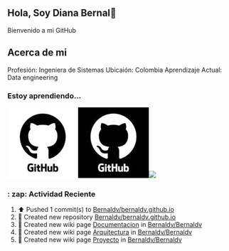 ## Hola, Soy Diana Bernal👋

 Bienvenido a  mi GitHub

## Acerca de mi

Profesión: Ingeniera de Sistemas
Ubicaión: Colombia 
Aprendizaje Actual: Data engineering

### Estoy aprendiendo...
<img src="./assets/github.png"/><img src="./assets/tech/security.png">


### : zap: Actividad Reciente
<!--RECENT_ACTIVITY:start-->
1. ⬆️ Pushed 1 commit(s) to [Bernaldv/bernaldv.github.io](https://github.com/Bernaldv/bernaldv.github.io)<br>
2. 📔 Created new repository [Bernaldv/bernaldv.github.io](https://github.com/Bernaldv/bernaldv.github.io)<br>
3. 📖 Created new wiki page [Documentacion](https://github.com/Bernaldv/Bernaldv/wiki/Documentacion) in [Bernaldv/Bernaldv](https://github.com/Bernaldv/Bernaldv)<br>
4. 📖 Created new wiki page [Arquitectura](https://github.com/Bernaldv/Bernaldv/wiki/Arquitectura) in [Bernaldv/Bernaldv](https://github.com/Bernaldv/Bernaldv)<br>
5. 📖 Created new wiki page [Proyecto](https://github.com/Bernaldv/Bernaldv/wiki/Proyecto) in [Bernaldv/Bernaldv](https://github.com/Bernaldv/Bernaldv)<br>
<!--RECENT_ACTIVITY:end-->
<!--RECENT_ACTIVITY:last_update_end-->
